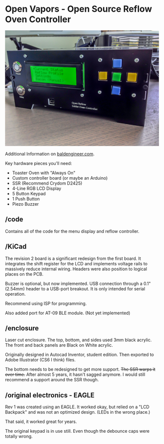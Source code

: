# Open Vapors - Open Source Reflow Oven Controller

![bald engineer's open vapors reflow controller box](images/6675571493180764312.jpg)

Additional Information on [baldengineer.com]( https://www.baldengineer.com/?s=open+vapors).

Key hardware pieces you'll need:
+ Toaster Oven with "Always On"
+ Custom controller board (or maybe an Arduino)
+ SSR (Recommend Crydom D2425)
+ 4-Line RGB LCD Display
+ 5 Button Keypad
+ 1 Push Button
+ Piezo Buzzer 

## /code
Contains all of the code for the menu display and reflow controller.

## /KiCad
The revision 2 board is a significant redesign from the first board. It integrates the shift register for the LCD and implements voltage rails to massively reduce internal wiring. Headers were also position to logical places on the PCB.

Buzzer is optional, but now implemented. USB connection through a 0.1" (2.54mm) header to a USB-port breakout. It is only intended for serial operation.

Recommend using ISP for programming. 

Also added port for AT-09 BLE module. (Not yet implemented)



## /enclosure
Laser cut enclosure. The top, bottom, and sides used 3mm black acrylic. The front and back panels are Black on White acrylic.

Originally designed in Autocad Inventor, student edition. Then exported to Adobe Illustrator (CS6 I think) files.

The bottom needs to be redesigned to get more support. ~~The SSR warps it over time.~~ After almost 5 years, it hasn't sagged anymore. I would still recommend a support around the SSR though.


## /original electronics - EAGLE
Rev 1 was created using an EAGLE. It worked okay, but relied on a "LCD Backpack" and was not an optimized design. (LEDs in the wrong place.) 

That said, it worked great for years.

The original keypad is in use still. Even though the debounce caps were totally wrong.
